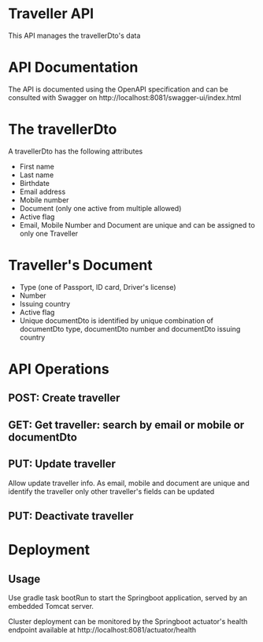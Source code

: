 # Traveller API

This API manages the travellerDto's data

# API Documentation

The API is documented using the OpenAPI specification and can be consulted with Swagger on http://localhost:8081/swagger-ui/index.html

# The travellerDto

A travellerDto has the following attributes

 - First name
 - Last name
 - Birthdate
 - Email address
 - Mobile number
 - Document (only one active from multiple allowed)
 - Active flag
 - Email, Mobile Number and Document are unique and can be assigned to only one Traveller


# Traveller's Document

 - Type (one of Passport, ID card, Driver's license)
 - Number
 - Issuing country
 - Active flag
 - Unique documentDto is identified by unique combination of documentDto type, documentDto number and documentDto issuing country

# API Operations

## POST: Create traveller
## GET: Get traveller: search by email or mobile or documentDto
## PUT: Update traveller

Allow update traveller info. As email, mobile and document are unique and identify the traveller only other traveller's fields can be updated

## PUT: Deactivate traveller

# Deployment

## Usage

Use gradle task bootRun to start the Springboot application, served by an embedded Tomcat server.

Cluster deployment can be monitored by the Springboot actuator's health endpoint available at http://localhost:8081/actuator/health